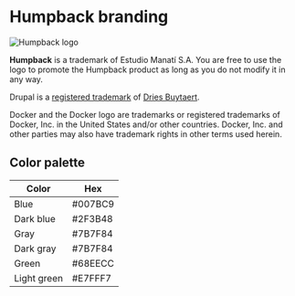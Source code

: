 # Humpback branding

![Humpback logo](/branding/humpback-logo.png)

**Humpback** is a trademark of Estudio Manatí S.A. You are free to use the logo to promote the Humpback product as long as you do not modify it in any way.

Drupal is a [registered trademark](http://drupal.com/trademark) of [Dries Buytaert](http://buytaert.net/).

Docker and the Docker logo are trademarks or registered trademarks of Docker, Inc. in the United States and/or other countries. Docker, Inc. and other parties may also have trademark rights in other terms used herein.

## Color palette

Color       | Hex
------------|--------
Blue        | #007BC9
Dark blue   | #2F3B48
Gray        | #7B7F84
Dark gray   | #7B7F84
Green       | #68EECC
Light green | #E7FFF7
